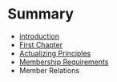 # Summary

* [introduction](README.md)
* [First Chapter](chapter1.md)
* [Actualizing Principles](actualizing_principles.md)
* [Membership Requirements](membership_requirements.md)
* Member Relations

